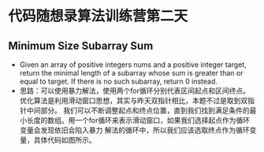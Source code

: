 # 代码随想录算法训练营第二天
## Minimum Size Subarray Sum
* Given an array of positive integers nums and a positive integer target, return the minimal length of a
  subarray whose sum is greater than or equal to target. If there is no such subarray, return 0 instead.
* 思路：可以使用暴力解法，使用两个for循环分别代表区间起点和区间终点。优化算法是利用滑动窗口思想，其实与昨天双指针相比，本题不过是取到双指针中间部分。
  我们可以不断调整起点和终点位置，直到我们找到满足条件的最小长度的数组。用一个for循环来表示滑动窗口，如果我们选择起点作为循环变量会发现依旧会陷入暴力
  解法的循环中，所以我们应该选取终点作为循环变量，具体代码如图所示。
  